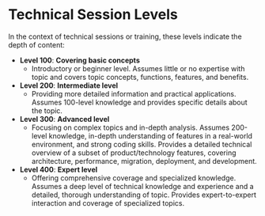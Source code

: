 # Technical Session Levels

In the context of technical sessions or training, these levels indicate the depth of content:

 - **Level 100**: **Covering basic concepts**
   - Introductory or beginner level. Assumes little or no expertise with topic and covers topic concepts, functions, features, and benefits.
 - **Level 200**: **Intermediate level**
    - Providing more detailed information and practical applications. Assumes 100-level knowledge and provides specific details about the topic.
 - **Level 300**: **Advanced level**
     - Focusing on complex topics and in-depth analysis. Assumes 200-level knowledge, in-depth understanding of features in a real-world environment, and strong coding skills. Provides a detailed technical overview of a subset of product/technology features, covering architecture, performance, migration, deployment, and development.
 - **Level 400**: **Expert level**
     - Offering comprehensive coverage and specialized knowledge. Assumes a deep level of technical knowledge and experience and a detailed, thorough understanding of topic. Provides expert-to-expert interaction and coverage of specialized topics.


